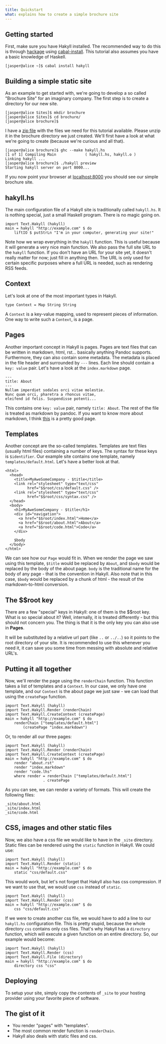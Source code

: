 ```yaml
---
title: Quickstart
what: explains how to create a simple brochure site
---
```


## Getting started

First, make sure you have Hakyll installed. The recommended way to do this is
through [hackage] using [cabal-install]. This tutorial also assumes you have a
basic knowledge of Haskell.

[hackage]: http://hackage.haskell.org/
[cabal-install]: http://www.haskell.org/haskellwiki/Cabal-Install

~~~~~
[jasper@alice ~]$ cabal install hakyll
~~~~~

## Building a simple static site

As an example to get started with, we're going to develop a so called
"Brochure Site" for an imaginary company. The first step is to create a
directory for our new site.

~~~~~
[jasper@alice Sites]$ mkdir brochure
[jasper@alice Sites]$ cd brochure/
[jasper@alice brochure]$
~~~~~

I have a [zip file] with the files we need for this
tutorial available. Please unzip it in the brochure directory we just created.
We'll first have a look at what we're going to create (because we're curious
and all that).

[zip file]: examples/brochure.zip

~~~~~
[jasper@alice brochure]$ ghc --make hakyll.hs 
[1 of 1] Compiling Main             ( hakyll.hs, hakyll.o )
Linking hakyll ...
[jasper@alice brochure]$ ./hakyll preview
Starting hakyll server on port 8000...
~~~~~

If you now point your browser at [localhost:8000] you should see our simple
brochure site.

[localhost:8000]: http://localhost:8000/

## hakyll.hs

The main configuration file of a Hakyll site is traditionally called
`hakyll.hs`. It is nothing special, just a small Haskell program. There is no
magic going on.

~~~~~{.haskell}
import Text.Hakyll (hakyll)
main = hakyll "http://example.com" $ do
    liftIO $ putStrLn "I'm in your computer, generating your site!"
~~~~~

Note how we wrap everything in the `hakyll` function. This is useful because
it will generate a very nice main function. We also pass the full site URL to
the `hakyll` function. If you don't have an URL for your site yet, it doesn't
really matter for now; just fill in anything then. The URL is only used for
certain specific purposes where a full URL is needed, such as rendering RSS
feeds.

## Context

Let's look at one of the most important types in Hakyll.

~~~~~{.haskell}
type Context = Map String String
~~~~~

A `Context` is a key-value mapping, used to represent pieces of information.
One way to write such a `Context`, is a page.

## Pages

Another important concept in Hakyll is pages. Pages are text files that can be
written in markdown, html, rst... basically anything Pandoc supports.
Furthermore, they can also contain some metadata. The metadata is placed in the
file header and surrounded by `---` lines. Each line should contain a
`key: value` pair. Let's have a look at the `index.markdown` page.

    ---
    title: About
    ---
    Nullam imperdiet sodales orci vitae molestie.
    Nunc quam orci, pharetra a rhoncus vitae,
    eleifend id felis. Suspendisse potenti...

This contains one `key: value` pair, namely `title: About`. The rest of the
file is treated as markdown by pandoc. If you want to know more about
markdown, I think [this](http://daringfireball.net/projects/markdown/syntax)
is a pretty good page.

## Templates

Another concept are the so-called templates. Templates are text files (usually
html files) containing a number of keys. The syntax for these keys is
`$identifier`. Our example site contains one template, namely
`templates/default.html`. Let's have a better look at that.

~~~~~{.html}
<html>
  <head>
    <title>MyAweSomeCompany - $title</title>
    <link rel="stylesheet" type="text/css"
          href="$$root/css/default.css" />
    <link rel="stylesheet" type="text/css"
          href="$$root/css/syntax.css" />
  </head>
  <body>
    <h1>MyAweSomeCompany - $title</h1>
    <div id="navigation">
      <a href="$$root/index.html">Home</a>
      <a href="$$root/about.html">About</a>
      <a href="$$root/code.html">Code</a>
    </div>

    $body
  </body>
</html>
~~~~~

We can see how our `Page` would fit in. When we render the page we saw using
this template, `$title` would be replaced by `About`, and `$body` would be
replaced by the body of the about page. `body` is the traditional name for the
body of any page - that is the convention in Hakyll. Also note that in this
case, `$body` would be replaced by a chunk of html - the result of the
markdown-to-html conversion.

## The $$root key

There are a few "special" keys in Hakyll: one of them is the $$root key. What 
is so special about it? Well, internally, it is treated differently - but this 
should not concern you. The thing is that it is the only key you can also use 
in __Pages__.

It will be substituted by a relative url part (like `..` or `../..`) so it
points to the root directory of your site. It is recommended to use this
whenever you need it, it can save you some time from messing with absolute
and relative URL's.

## Putting it all together

Now, we'll render the page using the `renderChain` function. This function
takes a list of templates and a `Context`. In our case, we only have one
template, and our `Context` is the about page we just saw - we can load that
using the `createPage` function.

~~~~~{.haskell}
import Text.Hakyll (hakyll)
import Text.Hakyll.Render (renderChain)
import Text.Hakyll.CreateContext (createPage)
main = hakyll "http://example.com" $ do
    renderChain ["templates/default.html"]
        (createPage "index.markdown")
~~~~~

Or, to render all our three pages:

~~~~~{.haskell}
import Text.Hakyll (hakyll)
import Text.Hakyll.Render (renderChain)
import Text.Hakyll.CreateContext (createPage)
main = hakyll "http://example.com" $ do
    render "about.rst"
    render "index.markdown"
    render "code.lhs"
    where render = renderChain ["templates/default.html"]
                 . createPage
~~~~~

As you can see, we can render a variety of formats. This will create the
following files:

~~~~~
_site/about.html
_site/index.html
_site/code.html
~~~~~

## CSS, images and other static files

Now, we also have a css file we would like to have in the `_site` directory.
Static files can be rendered using the `static` function in Hakyll. We could
use:

~~~~~{.haskell}
import Text.Hakyll (hakyll)
import Text.Hakyll.Render (static)
main = hakyll "http://example.com" $ do
    static "css/default.css"
~~~~~

This would work, but let's not forget that Hakyll also has css compression. If
we want to use that, we would use `css` instead of `static`.

~~~~~{.haskell}
import Text.Hakyll (hakyll)
import Text.Hakyll.Render (css)
main = hakyll "http://example.com" $ do
    css "css/default.css"
~~~~~

If we were to create another css file, we would have to add a line to our
`hakyll.hs` configuration file. This is pretty stupid, because the whole
directory `css` contains only css files. That's why Hakyll has a `directory`
function, which will execute a given function on an entire directory. So,
our example would become:

~~~~~{.haskell}
import Text.Hakyll (hakyll)
import Text.Hakyll.Render (css)
import Text.Hakyll.File (directory)
main = hakyll "http://example.com" $ do
    directory css "css"
~~~~~

## Deploying

To setup your site, simply copy the contents of `_site` to your hosting provider
using your favorite piece of software.

## The gist of it

- You render "pages" with "templates".
- The most common render function is `renderChain`.
- Hakyll also deals with static files and css.
